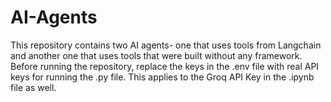 # AI-Agents
This repository contains two AI agents- one that uses tools from Langchain and another one that uses tools that were built without any framework. Before running the repository, replace the keys in the .env file with real API keys for running the .py file. This applies to the Groq API Key in the .ipynb file as well.
